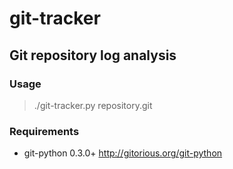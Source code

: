git-tracker
===========

Git repository log analysis
---------------------------

### Usage

> ./git-tracker.py repository.git

### Requirements

- git-python 0.3.0+ http://gitorious.org/git-python

